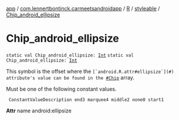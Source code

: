 [app](../../../index.md) / [com.lennertbontinck.carmeetsandroidapp](../../index.md) / [R](../index.md) / [styleable](index.md) / [Chip_android_ellipsize](./-chip_android_ellipsize.md)

# Chip_android_ellipsize

`static val Chip_android_ellipsize: `[`Int`](https://kotlinlang.org/api/latest/jvm/stdlib/kotlin/-int/index.html)
`static val Chip_android_ellipsize: `[`Int`](https://kotlinlang.org/api/latest/jvm/stdlib/kotlin/-int/index.html)

This symbol is the offset where the ``[`android.R.attr#ellipsize`](#) attribute's value can be found in the ``[`#Chip`](-chip.md) array.

Must be one of the following constant values.

     ConstantValueDescription end3 marquee4 middle2 none0 start1

**Attr**
name android:ellipsize

